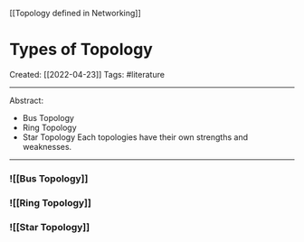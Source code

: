 [[Topology defined in Networking]]
# Types of Topology
Created:  [[2022-04-23]]
Tags: #literature  

---
Abstract:
- Bus Topology
- Ring Topology
- Star Topology
Each topologies have their own strengths and weaknesses.

---
### ![[Bus Topology]]
### ![[Ring Topology]]
### ![[Star Topology]]
